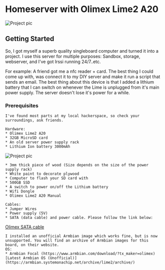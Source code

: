 # Homeserver with Olimex Lime2 A20

![Project pic](https://www.prisamsterdam.com/img/lime/lime01.jpg)


## Getting Started
So, I got myself a superb quality singleboard computer and turned it into a project.
I use this server for multiple purposes: Sandbox, storage, webserver, and I've got Irssi running 24/7..etc. 

For example: A friend got me a nfc reader + card. The best thing I could come up with, was connect it to my DIY server and make it run a script that sends an email.
The best thing about this device is that I added a lithium battery that I can switch on whenever the Lime is unplugged from it's main power supply. The server doesn't lose it's power for a while. 

### Prerequisites

```
I've found most parts at my local hackerspace, so check your surroundings, ask friends. 

Hardware:
* Olimex Lime2 A20
* 32GB MicroSD card
* An old server power supply rack
* Lithium Ion battery 3000mAh
```

![Project pic](https://www.prisamsterdam.com/img/lime/lith.jpg)

```
* 3mm thick piece of wood (Size depends on the size of the power supply rack)
* White paint to decorate plywood
* Computer to flash your SD card with
* 500GB SSD
* A switch to power on/off the Lithium battery
* Wifi Dongle
* Olimex Lime2 A20 Manual
```

```
Cables:
* Jumper Wires
* Power supply (5V)
* SATA (data cable) and power cable. Please follow the link below:
```
[Olimex SATA cable](https://www.olimex.com/Products/Components/Cables/SATA-CABLE-SET)

```
I installed an unofficial Armbian image which works fine, but is now unsupported. You will find an archive of Armbian images for this board, on their website.  
OS:
* Armbian Focal (https://www.armbian.com/download/?tx_maker=olimex)
[Latest Armbian OS (Unofficial)](https://armbian.systemonachip.net/archive/lime2/archive/)
```



